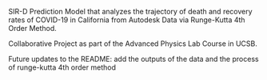 SIR-D Prediction Model that analyzes the trajectory of death and recovery rates of COVID-19 in California from Autodesk Data via Runge-Kutta 4th Order Method.


Collaborative Project as part of the Advanced Physics Lab Course in UCSB.

Future updates to the README: add the outputs of the data and the process of runge-kutta 4th order method
